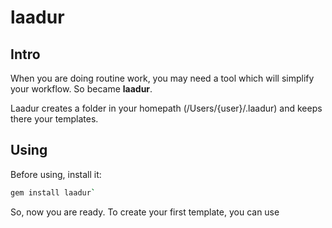 # laadur

## Intro
When you are doing routine work, you may need a tool which will simplify your workflow. 
So became **laadur**.

Laadur creates a folder in your homepath (/Users/{user}/.laadur) and keeps there your templates.

## Using
Before using, install it:
```sh
gem install laadur`
```

So, now you are ready.
To create your first template, you can use
```sh
```
